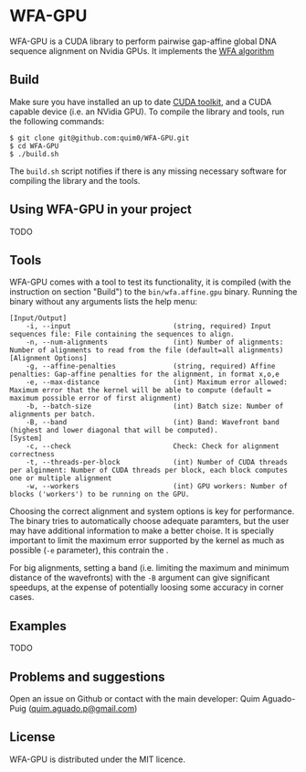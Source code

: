 # WFA-GPU

WFA-GPU is a CUDA library to perform pairwise gap-affine global DNA sequence alignment on Nvidia GPUs.
It implements the [WFA algorithm](https://academic.oup.com/bioinformatics/article/37/4/456/5904262)

## Build

Make sure you have installed an up to date [CUDA toolkit](https://developer.nvidia.com/cuda-downloads), and a CUDA capable device (i.e. an NVidia GPU).
To compile the library and tools, run the following commands:

```
$ git clone git@github.com:quim0/WFA-GPU.git
$ cd WFA-GPU
$ ./build.sh
```

The `build.sh` script notifies if there is any missing necessary software for compiling the library and the tools.

## Using WFA-GPU in your project

TODO

## Tools

WFA-GPU comes with a tool to test its functionality, it is compiled (with the instruction on section "Build") to the `bin/wfa.affine.gpu` binary.
Running the binary without any arguments lists the help menu:

```
[Input/Output]
	-i, --input                         (string, required) Input sequences file: File containing the sequences to align.
	-n, --num-alignments                (int) Number of alignments: Number of alignments to read from the file (default=all alignments)
[Alignment Options]
	-g, --affine-penalties              (string, required) Affine penalties: Gap-affine penalties for the alignment, in format x,o,e
	-e, --max-distance                  (int) Maximum error allowed: Maximum error that the kernel will be able to compute (default = maximum possible error of first alignment)
	-b, --batch-size                    (int) Batch size: Number of alignments per batch.
	-B, --band                          (int) Band: Wavefront band (highest and lower diagonal that will be computed).
[System]
	-c, --check                         Check: Check for alignment correctness
	-t, --threads-per-block             (int) Number of CUDA threads per alginment: Number of CUDA threads per block, each block computes one or multiple alignment
	-w, --workers                       (int) GPU workers: Number of blocks ('workers') to be running on the GPU.
```

Choosing the correct alignment and system options is key for performance. The binary tries to automatically choose adequate paramters, but the user
may have additional information to make a better choise. It is specially important to limit the maximum error supported by the kernel as much as
possible (`-e` parameter), this contrain the .

For big alignments, setting a band (i.e. limiting the maximum and minimum distance of the wavefronts) with the `-B` argument can give significant
speedups, at the expense of potentially loosing some accuracy in corner cases.

## Examples

TODO

## Problems and suggestions

Open an issue on Github or contact with the main developer: Quim Aguado-Puig (quim.aguado.p@gmail.com)

## License

WFA-GPU is distributed under the MIT licence.
